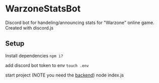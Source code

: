 # WarzoneStatsBot

Discord bot for handeling/announcing stats for "Warzone" online game.  Created with discord.js

## Setup

Install dependencies
```npm i?```

add discord bot token to env
```touch .env```

start project (NOTE you need the [backend](https://github.com/jonasegehrke/WarzoneStatsREST))
node index.js
